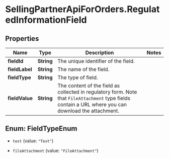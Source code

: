 # SellingPartnerApiForOrders.RegulatedInformationField

## Properties
Name | Type | Description | Notes
------------ | ------------- | ------------- | -------------
**fieldId** | **String** | The unique identifier of the field. | 
**fieldLabel** | **String** | The name of the field. | 
**fieldType** | **String** | The type of field. | 
**fieldValue** | **String** | The content of the field as collected in regulatory form. Note that `FileAttachment` type fields contain a URL where you can download the attachment. | 


<a name="FieldTypeEnum"></a>
## Enum: FieldTypeEnum


* `text` (value: `"Text"`)

* `fileAttachment` (value: `"FileAttachment"`)




